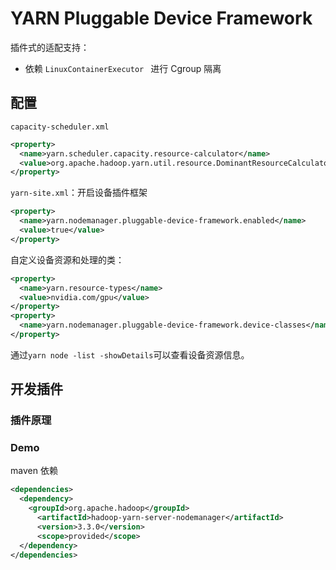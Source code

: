 # YARN Pluggable Device Framework

 插件式的适配支持：

- 依赖 `LinuxContainerExecutor ` 进行 Cgroup 隔离



## 配置

`capacity-scheduler.xml`

```xml
<property>
  <name>yarn.scheduler.capacity.resource-calculator</name>
  <value>org.apache.hadoop.yarn.util.resource.DominantResourceCalculator</value>
</property>
```

`yarn-site.xml`：开启设备插件框架

```xml
<property>
  <name>yarn.nodemanager.pluggable-device-framework.enabled</name>
  <value>true</value>
</property>
```

自定义设备资源和处理的类：

```xml
<property>
  <name>yarn.resource-types</name>
  <value>nvidia.com/gpu</value>
</property>
<property>
  <name>yarn.nodemanager.pluggable-device-framework.device-classes</name> 		     <value>org.apache.hadoop.yarn.server.nodemanager.containermanager.resourceplugin.com.nvidia.NvidiaGPUPluginForRuntimeV2</value>
</property>
```

通过`yarn node -list -showDetails`可以查看设备资源信息。



## 开发插件

### 插件原理



### Demo

maven 依赖

```xml
<dependencies>
  <dependency>
    <groupId>org.apache.hadoop</groupId>
      <artifactId>hadoop-yarn-server-nodemanager</artifactId>
      <version>3.3.0</version>
      <scope>provided</scope>
  </dependency>
</dependencies>
```